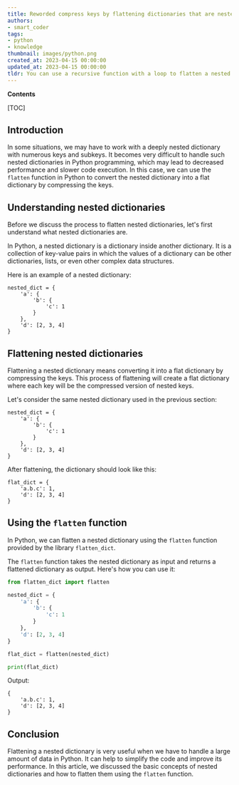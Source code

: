 ```yaml
---
title: Reworded compress keys by flattening dictionaries that are nested
authors:
- smart_coder
tags:
- python
- knowledge
thumbnail: images/python.png
created_at: 2023-04-15 00:00:00
updated_at: 2023-04-15 00:00:00
tldr: You can use a recursive function with a loop to flatten a nested dictionary and compress the keys by joining them with a separator.
---
```


**Contents**

[TOC]

## Introduction

In some situations, we may have to work with a deeply nested dictionary with numerous keys and subkeys. It becomes very difficult to handle such nested dictionaries in Python programming, which may lead to decreased performance and slower code execution. In this case, we can use the `flatten` function in Python to convert the nested dictionary into a flat dictionary by compressing the keys.

## Understanding nested dictionaries

Before we discuss the process to flatten nested dictionaries, let's first understand what nested dictionaries are.

In Python, a nested dictionary is a dictionary inside another dictionary. It is a collection of key-value pairs in which the values of a dictionary can be other dictionaries, lists, or even other complex data structures.

Here is an example of a nested dictionary:

```
nested_dict = {
    'a': {
        'b': {
            'c': 1
        }
    },
    'd': [2, 3, 4]
}
```

## Flattening nested dictionaries

Flattening a nested dictionary means converting it into a flat dictionary by compressing the keys. This process of flattening will create a flat dictionary where each key will be the compressed version of nested keys.

Let's consider the same nested dictionary used in the previous section:

```
nested_dict = {
    'a': {
        'b': {
            'c': 1
        }
    },
    'd': [2, 3, 4]
}
````

After flattening, the dictionary should look like this:

```
flat_dict = {
    'a.b.c': 1,
    'd': [2, 3, 4]
}
```

## Using the `flatten` function

In Python, we can flatten a nested dictionary using the `flatten` function provided by the library `flatten_dict`. 

The `flatten` function takes the nested dictionary as input and returns a flattened dictionary as output. Here's how you can use it:

```python
from flatten_dict import flatten

nested_dict = {
    'a': {
        'b': {
            'c': 1
        }
    },
    'd': [2, 3, 4]
}

flat_dict = flatten(nested_dict)

print(flat_dict)
```

Output:

```
{
    'a.b.c': 1,
    'd': [2, 3, 4]
}
```

## Conclusion

Flattening a nested dictionary is very useful when we have to handle a large amount of data in Python. It can help to simplify the code and improve its performance. In this article, we discussed the basic concepts of nested dictionaries and how to flatten them using the `flatten` function.
